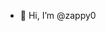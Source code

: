 - 👋 Hi, I’m @zappy0

<!---
zappy0/zappy0 is a ✨ special ✨ repository because its `README.md` (this file) appears on your GitHub profile.
You can click the Preview link to take a look at your changes.
--->
